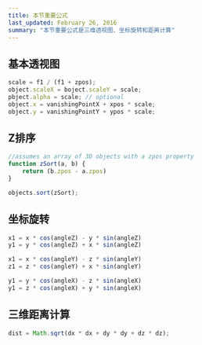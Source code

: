 ```yaml
---
title: 本节重要公式
last_updated: February 26, 2016
summary: "本节重要公式是三维透视图、坐标旋转和距离计算"
---
```


## 基本透视图

```javascript
scale = f1 / (f1 + zpos);
object.scaleX = boject.scaleY = scale;
pbject.alpha = scale; // optional
object.x = vanishingPointX + xpos * scale;
object.y = vanishingPointY + ypos * scale;
```

## Z排序

```javascript
//assumes an array of 3D objects with a zpos property
function zSort(a, b) {
	return (b.zpos - a.zpos)
}

objects.sort(zSort);
```

## 坐标旋转

```javascript
x1 = x * cos(angleZ) - y * sin(angleZ)
y1 = y * cos(angleZ) + x * sin(angleZ)

x1 = x * cos(angleY) - z * sin(angleY)
z1 = z * cos(angleY) + x * sin(angleY)

y1 = y * cos(angleX) - z * sin(angleX)
y1 = z * cos(angleX) + y * sin(angleX)
```

## 三维距离计算

```javascript
dist = Math.sqrt(dx * dx + dy * dy + dz * dz);
```